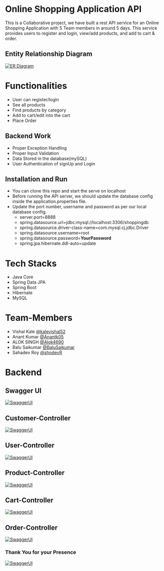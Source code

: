 # Online Shopping Application API 

This is a Collaborative project, we have built a rest API service for an Online Shopping Application with 5 Team members in around 5 days. This service provides users to register and login, view/add products, and add to cart & order.

## Entity Relationship Diagram

[![ER Diagram](https://github.com/Anantk05/temporary-partner-4254/blob/main/images/ER_Diagram.png?raw=true)](https://github.com/Anantk05/temporary-partner-4254/blob/main/images/ER_Diagram.png?raw=true)


# Functionalities
-   User can register/login
-   See all products
-   Find products by category
-   Add to cart/edit into the cart
-   Place Order


## Backend Work
-  Proper Exception Handling
-  Proper Input Validation
-   Data Stored in the database(mySQL)
-   User Authentication of signUp and Login

## Installation and Run
-  You can clone this repo and start the serve on localhost
-   Before running the API server, we should update the database config inside the application.properties file.
-   Update the port number, username and password as per our local database config.
    -   server.port=8888
    -   spring.datasource.url=jdbc:mysql://localhost:3306/shoppingdb
    -   spring.datasource.driver-class-name=com.mysql.cj.jdbc.Driver
    -   spring.datasource.username=root
    -   spring.datasource.password=**YourPassword**
    -   spring.jpa.hibernate.ddl-auto=update

# Tech Stacks

-   Java Core
-   Spring Data JPA
-   Spring Boot
-   Hibernate
-   MySQL



# Team-Members

-   Vishal Kale  [@kalevishal52](https://github.com/kalevishal52)
-   Anant Kumar  [@Anantk05](https://github.com/Anantk05)
-   ALOK SINGH  [@Alok4690](https://github.com/Alok4690)
-   Balu Saikumar  [@BaluSaikumar](https://github.com/BaluSaikumar)
-   Sahadev Roy [@shodevR](https://github.com/shodevR)

# Backend

## Swagger UI
[![SwaggerUI](https://github.com/Anantk05/temporary-partner-4254/blob/main/images/Swagger.png?raw=true)](https://github.com/Anantk05/temporary-partner-4254/blob/main/images/Swagger.png?raw=true)


## Customer-Controller
[![SwaggerUI](https://github.com/Anantk05/temporary-partner-4254/blob/main/images/Customer%20Controller.png?raw=true)](https://github.com/Anantk05/temporary-partner-4254/blob/main/images/Customer%20Controller.png?raw=true)

## User-Controller
[![SwaggerUI](https://github.com/Anantk05/temporary-partner-4254/blob/main/images/Login%20Controller.png?raw=true)](https://github.com/Anantk05/temporary-partner-4254/blob/main/images/Login%20Controller.png?raw=true)

## Product-Controller
[![SwaggerUI](https://github.com/Anantk05/temporary-partner-4254/blob/main/images/Product%20Controller.png?raw=true)](https://github.com/Anantk05/temporary-partner-4254/blob/main/images/Product%20Controller.png?raw=true)

## Cart-Controller
[![SwaggerUI](https://github.com/Anantk05/temporary-partner-4254/blob/main/images/Cart%20Controller.png?raw=true)](https://github.com/Anantk05/temporary-partner-4254/blob/main/images/Cart%20Controller.png?raw=true)

## Order-Controller
[![SwaggerUI](https://github.com/Anantk05/temporary-partner-4254/blob/main/images/Order%20Controller.png?raw=true)](https://github.com/Anantk05/temporary-partner-4254/blob/main/images/Order%20Controller.png?raw=true)

### Thank You for your Presence
[![SwaggerUI](https://64.media.tumblr.com/d0635fa4e4bf417b33f24bd481c21f88/tumblr_ppcabrYCWy1ue08b9o1_540.gif)](https://64.media.tumblr.com/d0635fa4e4bf417b33f24bd481c21f88/tumblr_ppcabrYCWy1ue08b9o1_540.gif)
